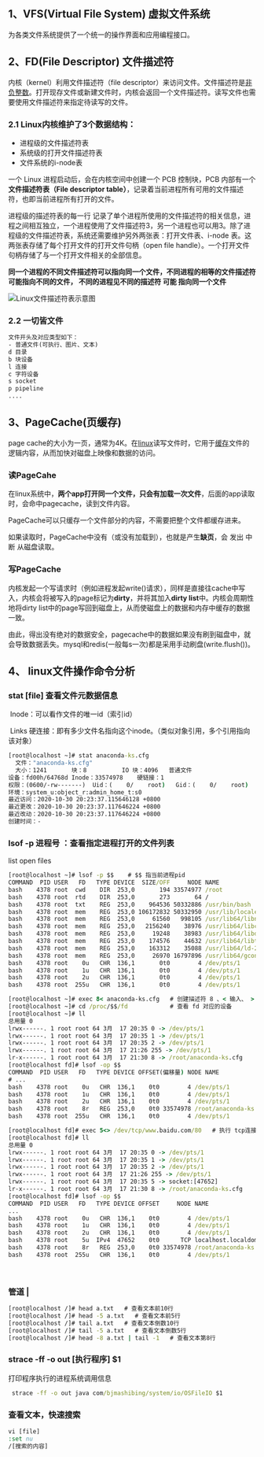 ## 1、VFS(Virtual File System) 虚拟文件系统 

为各类文件系统提供了一个统一的操作界面和应用编程接口。

## 2、FD(File Descriptor) 文件描述符

内核（kernel）利用文件描述符（file descriptor）来访问文件。文件描述符是[非负整数](https://baike.baidu.com/item/非负整数/2951833)。打开现存文件或新建文件时，内核会返回一个文件描述符。读写文件也需要使用文件描述符来指定待读写的文件。

### 2.1 Linux内核维护了3个数据结构：

- 进程级的文件描述符表
- 系统级的打开文件描述符表
- 文件系统的i-node表

一个 Linux 进程启动后，会在内核空间中创建一个 PCB 控制块，PCB 内部有一个**文件描述符表（File descriptor table）**，记录着当前进程所有可用的文件描述符，也即当前进程所有打开的文件。

进程级的描述符表的每一行 记录了单个进程所使用的文件描述符的相关信息，进程之间相互独立，一个进程使用了文件描述符3，另一个进程也可以用3。除了进程级的文件描述符表，系统还需要维护另外两张表：打开文件表、i-node 表。这两张表存储了每个打开文件的打开文件句柄（open file handle）。一个打开文件句柄存储了与一个打开文件相关的全部信息。

**同一个进程的不同文件描述符可以指向同一个文件，不同进程的相等的文件描述符 可能指向不同的文件， 不同的进程见不同的描述符 可能 指向同一个文件**

![Linux文件描述符表示意图](G:\myStudy\img\io\fd.png)



### 2.2 一切皆文件

```txt
文件开头及对应类型如下：
- 普通文件(可执行、图片、文本)
d 目录
b 块设备
l 连接
c 字符设备
s socket
p pipeline
....                                                                                       
```

## 3、PageCache(页缓存)

page cache的大小为一页，通常为4K。在[linux](https://baike.baidu.com/item/linux)读写文件时，它用于[缓存](https://baike.baidu.com/item/缓存/100710)文件的逻辑内容，从而加快对磁盘上映像和数据的访问。

### 读PageCahe

在linux系统中，**两个app打开同一个文件，只会有加载一次文件**，后面的app读取时，会命中pagecache，读到文件内容。

PageCache可以只缓存一个文件部分的内容，不需要把整个文件都缓存进来。

如果读取时，PageCache中没有（或没有加载到），也就是产生**缺页**，会 发出 中断 从磁盘读取。

### 写PageCache

内核发起一个写请求时（例如进程发起write()请求），同样是直接往cache中写入，内核会将被写入的page标记为**dirty**，并将其加入**dirty list**中。内核会周期性地将dirty list中的page写回到磁盘上，从而使磁盘上的数据和内存中缓存的数据一致。

由此，得出没有绝对的数据安全，pagecache中的数据如果没有刷到磁盘中，就会导致数据丢失。mysql和redis(一般每s一次)都是采用手动刷盘(write.flush())。



## 4、 linux文件操作命令分析

### stat   [file]  查看文件元数据信息

​	Inode：可以看作文件的唯一id（索引id）

​    Links 硬连接：即有多少文件名指向这个inode。（类似对象引用，多个引用指向该对象）

```cmd
[root@localhost ~]# stat anaconda-ks.cfg 
  文件："anaconda-ks.cfg"
  大小：1241      	块：8          IO 块：4096   普通文件
设备：fd00h/64768d	Inode：33574978    硬链接：1
权限：(0600/-rw-------)  Uid：(    0/    root)   Gid：(    0/    root)
环境：system_u:object_r:admin_home_t:s0
最近访问：2020-10-30 20:23:37.115646128 +0800
最近更改：2020-10-30 20:23:37.117646224 +0800
最近改动：2020-10-30 20:23:37.117646224 +0800
创建时间：-
```

### lsof -p 进程号 ：查看指定进程打开的文件列表

list open files

```cmd
[root@localhost ~]# lsof -p $$    # $$ 指当前进程pid
COMMAND  PID USER   FD   TYPE DEVICE  SIZE/OFF     NODE NAME
bash    4378 root  cwd    DIR  253,0       194 33574977 /root
bash    4378 root  rtd    DIR  253,0       273       64 /
bash    4378 root  txt    REG  253,0    964536 50332886 /usr/bin/bash
bash    4378 root  mem    REG  253,0 106172832 50332950 /usr/lib/locale/locale-archive
bash    4378 root  mem    REG  253,0     61560   998105 /usr/lib64/libnss_files-2.17.so
bash    4378 root  mem    REG  253,0   2156240    38976 /usr/lib64/libc-2.17.so
bash    4378 root  mem    REG  253,0     19248    38983 /usr/lib64/libdl-2.17.so
bash    4378 root  mem    REG  253,0    174576    44632 /usr/lib64/libtinfo.so.5.9
bash    4378 root  mem    REG  253,0    163312    35088 /usr/lib64/ld-2.17.so
bash    4378 root  mem    REG  253,0     26970 16797896 /usr/lib64/gconv/gconv-modules.cache
bash    4378 root    0u   CHR  136,1       0t0        4 /dev/pts/1   
bash    4378 root    1u   CHR  136,1       0t0        4 /dev/pts/1  
bash    4378 root    2u   CHR  136,1       0t0        4 /dev/pts/1  
bash    4378 root  255u   CHR  136,1       0t0        4 /dev/pts/1
```

```cmd
[root@localhost ~]# exec 8< anaconda-ks.cfg   # 创建描述符 8 、< 输入、 > 输出
[root@localhost ~]# cd /proc/$$/fd            # 查看 fd 对应的设备
[root@localhost ~]# ll
总用量 0
lrwx------. 1 root root 64 3月  17 20:35 0 -> /dev/pts/1
lrwx------. 1 root root 64 3月  17 20:35 1 -> /dev/pts/1
lrwx------. 1 root root 64 3月  17 20:35 2 -> /dev/pts/1
lrwx------. 1 root root 64 3月  17 21:26 255 -> /dev/pts/1
lr-x------. 1 root root 64 3月  17 21:30 8 -> /root/anaconda-ks.cfg
[root@localhost fd]# lsof -op $$
COMMAND  PID USER   FD   TYPE DEVICE OFFSET(偏移量) NODE NAME
# ...
bash    4378 root    0u   CHR  136,1    0t0        4 /dev/pts/1            # 标准输入(所有程序都有)
bash    4378 root    1u   CHR  136,1    0t0        4 /dev/pts/1            # 标准输出(所有程序都有)
bash    4378 root    2u   CHR  136,1    0t0        4 /dev/pts/1            # 标准错误(所有程序都有)
bash    4378 root    8r   REG  253,0    0t0 33574978 /root/anaconda-ks.cfg  # 8文件描述符，r是输入
bash    4378 root  255u   CHR  136,1    0t0        4 /dev/pts/1
```

```cmd
[root@localhost fd]# exec 5<> /dev/tcp/www.baidu.com/80   # 执行 tcp连接 
[root@localhost fd]# ll
总用量 0
lrwx------. 1 root root 64 3月  17 20:35 0 -> /dev/pts/1
lrwx------. 1 root root 64 3月  17 20:35 1 -> /dev/pts/1
lrwx------. 1 root root 64 3月  17 20:35 2 -> /dev/pts/1
lrwx------. 1 root root 64 3月  17 21:26 255 -> /dev/pts/1
lrwx------. 1 root root 64 3月  17 20:35 5 -> socket:[47652]
lr-x------. 1 root root 64 3月  17 21:30 8 -> /root/anaconda-ks.cfg
[root@localhost fd]# lsof -op $$
COMMAND  PID USER   FD   TYPE DEVICE OFFSET     NODE NAME
...
bash    4378 root    0u   CHR  136,1    0t0        4 /dev/pts/1
bash    4378 root    1u   CHR  136,1    0t0        4 /dev/pts/1
bash    4378 root    2u   CHR  136,1    0t0        4 /dev/pts/1
bash    4378 root    5u  IPv4  47652    0t0      TCP localhost.localdomain:41402->14.215.177.39:http (ESTABLISHED)  # socket连接
bash    4378 root    8r   REG  253,0    0t0 33574978 /root/anaconda-ks.cfg
bash    4378 root  255u   CHR  136,1    0t0        4 /dev/pts/1
```

​    

### 管道 |

```cmd
[root@localhost /]# head a.txt   # 查看文本前10行
[root@localhost /]# head -5 a.txt   # 查看文本前5行
[root@localhost /]# tail a.txt   # 查看文本倒数10行
[root@localhost /]# tail -5 a.txt   # 查看文本倒数5行
[root@localhost /]# head -8 a.txt | tail -1   # 查看文本第8行
```

###  strace -ff -o out  [执行程序]  $1

打印程序执行的进程系统调用信息

```cmd
 strace -ff -o out java com/bjmashibing/system/io/OSFileIO $1
```



### 查看文本，快速搜索

```cmd
vi [file]
:set nu
/[搜索的内容]
```

